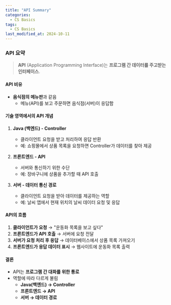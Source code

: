 ```yaml
---
title: "API Summary"
categories:
  - CS Basics
tags:
  - CS Basics
last_modified_at: 2024-10-11
---
```


### API 요약

> **API** (Application Programming Interface)는 **프로그램 간 데이터를 주고받는 인터페이스**.

#### API 비유
- **음식점의 메뉴판**과 같음
  - 메뉴(API)를 보고 주문하면 음식점(서버)이 응답함

#### 기술 영역에서의 API 개념

1. **Java (백엔드) - Controller**
   - 클라이언트 요청을 받고 처리하여 응답 반환
   - 예: 쇼핑몰에서 상품 목록을 요청하면 Controller가 데이터를 찾아 제공

2. **프론트엔드 - API**
   - 서버와 통신하기 위한 수단
   - 예: 장바구니에 상품을 추가할 때 API 호출

3. **서버 - 데이터 통신 경로**
   - 클라이언트 요청을 받아 데이터를 제공하는 역할
   - 예: 날씨 앱에서 현재 위치의 날씨 데이터 요청 및 응답

#### API의 흐름
1. **클라이언트가 요청** → "운동화 목록을 보고 싶다"
2. **프론트엔드가 API 호출** → 서버에 요청 전달
3. **서버가 요청 처리 후 응답** → 데이터베이스에서 상품 목록 가져오기
4. **프론트엔드가 응답 데이터 표시** → 웹사이트에 운동화 목록 출력

#### 결론
- API는 **프로그램 간 대화를 위한 통로**
- 역할에 따라 다르게 불림
  - **Java(백엔드) → Controller**
  - **프론트엔드 → API**
  - **서버 → 데이터 경로**
